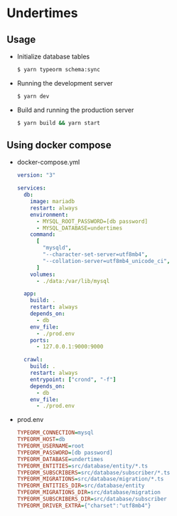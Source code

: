 # Undertimes

## Usage

- Initialize database tables

  ```sh
  $ yarn typeorm schema:sync
  ```

- Running the development server

  ```sh
  $ yarn dev
  ```

- Build and running the production server

  ```sh
  $ yarn build && yarn start
  ```

## Using docker compose

- docker-compose.yml

  ```yml
  version: "3"

  services:
    db:
      image: mariadb
      restart: always
      environment:
        - MYSQL_ROOT_PASSWORD=[db password]
        - MYSQL_DATABASE=undertimes
      command:
        [
          "mysqld",
          "--character-set-server=utf8mb4",
          "--collation-server=utf8mb4_unicode_ci",
        ]
      volumes:
        - ./data:/var/lib/mysql

    app:
      build: .
      restart: always
      depends_on:
        - db
      env_file:
        - ./prod.env
      ports:
        - 127.0.0.1:9000:9000

    crawl:
      build: .
      restart: always
      entrypoint: ["crond", "-f"]
      depends_on:
        - db
      env_file:
        - ./prod.env
  ```

- prod.env

  ```ini
  TYPEORM_CONNECTION=mysql
  TYPEORM_HOST=db
  TYPEORM_USERNAME=root
  TYPEORM_PASSWORD=[db password]
  TYPEORM_DATABASE=undertimes
  TYPEORM_ENTITIES=src/database/entity/*.ts
  TYPEORM_SUBSCRIBERS=src/database/subscriber/*.ts
  TYPEORM_MIGRATIONS=src/database/migration/*.ts
  TYPEORM_ENTITIES_DIR=src/database/entity
  TYPEORM_MIGRATIONS_DIR=src/database/migration
  TYPEORM_SUBSCRIBERS_DIR=src/database/subscriber
  TYPEORM_DRIVER_EXTRA={"charset":"utf8mb4"}
  ```
